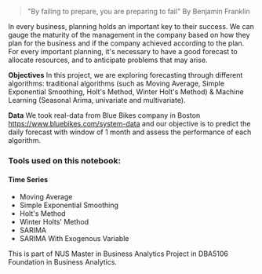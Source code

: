 > "By failing to prepare, you are preparing to fail" 
> By Benjamin Franklin

In every business, planning holds an important key to their success. We can gauge the maturity of the management in the company based on how they plan for the business and if the company achieved according to the plan. For every important planning, it's necessary to have a good forecast to allocate resources, and to anticipate problems that may arise. 

**Objectives** In this project, we are exploring forecasting through different  algorithms: traditional algorithms (such as Moving Average, Simple Exponential Smoothing, Holt's Method, Winter Holt's Method) & Machine Learning (Seasonal Arima, univariate and multivariate). 

**Data** We took real-data from Blue Bikes company in Boston https://www.bluebikes.com/system-data and our objective is to predict the daily forecast with window of 1 month and assess the performance of each algorithm.

### Tools used on this notebook:
#### Time Series
- Moving Average
- Simple Exponential Smoothing
- Holt's Method
- Winter Holts' Method
- SARIMA
- SARIMA With Exogenous Variable

This is part of NUS Master in Business Analytics Project in DBA5106 Foundation in Business Analytics.
